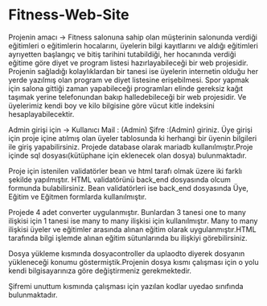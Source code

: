 # Fitness-Web-Site

Projenin amacı -> Fitness salonuna sahip olan müşterinin salonunda verdiği eğitimleri o eğitimlerin hocalarını, üyelerin bilgi kayıtlarını ve 
aldığı eğitimleri ayrıyetten başlangıç ve bitiş tarihini tutabildiği, her hocanında verdiği eğitime göre diyet ve program listesi hazırlayabileceği
bir web projesidir.
Projenin sağladığı kolaylıklardan bir tanesi ise üyelerin internetin olduğu her yerde yazılmış olan program ve diyet listesine erişebilmesi.
Spor yapmak için salona gittiği zaman yapabileceği programları elinde gereksiz kağıt taşımak yerine telefonundan bakıp halledebileceği bir web projesidir.
Ve üyelerimiz kendi boy ve kilo bilgisine göre vücut kitle indeksini hesaplayabilecektir.


Admin girişi için -> Kullanıcı Mail : (Admin)  Şifre :(Admin) giriniz.
Üye girişi için proje içine atılmış olan üyeler tablosunda ki herhangi bir üyenin bilgileri ile giriş yapabilirsiniz.
Projede database olarak mariadb kullanılmıştır.Proje içinde sql dosyası(kütüphane için eklenecek olan dosya) bulunmaktadır.

Proje için istenilen validatörler bean ve html tarafı olmak üzere iki farklı şekilde yapılmıştır. HTML validatörünü back_end dosyasında olcum formunda bulabilirsiniz.
Bean validatörleri ise back_end dosyasında Üye, Eğitim ve Eğitmen formlarda kullanılmıştır.

Projede 4 adet converter uygulanmıştır. Bunlardan 3 tanesi one to many ilişkisi için 1 tanesi ise many to many ilişkisi için kullanılmıştır.
Many to many ilişkisi üyeler ve eğitimler arasında alınan eğitim olarak uygulanmıştır.HTML tarafında bilgi işlemde alınan eğitim sütunlarında bu ilişkiyi görebilirsiniz.


Dosya yükleme kısmında dosyacontroller da uplaodto diyerek dosyanın yükleneceği konumu göstermiştik.Projenin dosya kısmı çalışması için o yolu kendi bilgisayarınıza göre değiştirmeniz gerekmektedir.


Şifremi unuttum kısmında çalışması için yazılan kodlar uyedao sınıfında bulunmaktadır.



